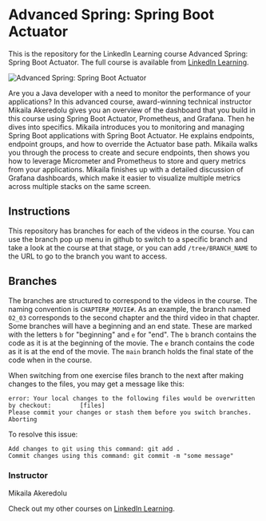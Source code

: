 # Advanced Spring: Spring Boot Actuator
This is the repository for the LinkedIn Learning course Advanced Spring: Spring Boot Actuator. The full course is available from [LinkedIn Learning][lil-course-url].

![Advanced Spring: Spring Boot Actuator][lil-thumbnail-url] 

Are you a Java developer with a need to monitor the performance of your applications? In this advanced course, award-winning technical instructor Mikaila Akeredolu gives you an overview of the dashboard that you build in this course using Spring Boot Actuator, Prometheus, and Grafana. Then he dives into specifics. Mikaila introduces you to monitoring and managing Spring Boot applications with Spring Boot Actuator. He explains endpoints, endpoint groups, and how to override the Actuator base path. Mikaila walks you through the process to create and secure endpoints, then shows you how to leverage Micrometer and Prometheus to store and query metrics from your applications. Mikaila finishes up with a detailed discussion of Grafana dashboards, which make it easier to visualize multiple metrics across multiple stacks on the same screen.

## Instructions
This repository has branches for each of the videos in the course. You can use the branch pop up menu in github to switch to a specific branch and take a look at the course at that stage, or you can add `/tree/BRANCH_NAME` to the URL to go to the branch you want to access.

## Branches
The branches are structured to correspond to the videos in the course. The naming convention is `CHAPTER#_MOVIE#`. As an example, the branch named `02_03` corresponds to the second chapter and the third video in that chapter. 
Some branches will have a beginning and an end state. These are marked with the letters `b` for "beginning" and `e` for "end". The `b` branch contains the code as it is at the beginning of the movie. The `e` branch contains the code as it is at the end of the movie. The `main` branch holds the final state of the code when in the course.

When switching from one exercise files branch to the next after making changes to the files, you may get a message like this:

    error: Your local changes to the following files would be overwritten by checkout:        [files]
    Please commit your changes or stash them before you switch branches.
    Aborting

To resolve this issue:
	
    Add changes to git using this command: git add .
	Commit changes using this command: git commit -m "some message"


### Instructor

Mikaila Akeredolu 
                            


                            

Check out my other courses on [LinkedIn Learning](https://www.linkedin.com/learning/instructors/mikaila-akeredolu).

[lil-course-url]: https://www.linkedin.com/learning/advanced-spring-spring-boot-actuator
[lil-thumbnail-url]: https://cdn.lynda.com/course/3010189/3010189-1643410165052-16x9.jpg
